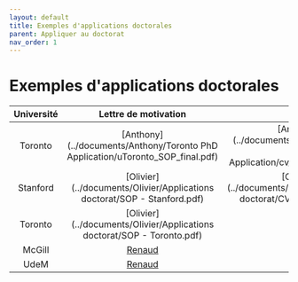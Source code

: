 ```yaml
---
layout: default
title: Exemples d'applications doctorales
parent: Appliquer au doctorat
nav_order: 1
---
```


# Exemples d'applications doctorales

| Université | Lettre de motivation | CV |
|:----------:|:----------:|:----------:|
| Toronto | [Anthony](../documents/Anthony/Toronto PhD Application/uToronto_SOP_final.pdf) | [Anthony](../documents/Anthony/Toronto PhD Application/cv_academic_en.pdf) |
| Stanford | [Olivier](../documents/Olivier/Applications doctorat/SOP - Stanford.pdf) | [Olivier](../documents/Olivier/Applications doctorat/CV_TORONTO.pdf) |
| Toronto | [Olivier](../documents/Olivier/Applications doctorat/SOP - Toronto.pdf) | - |
| McGill | [Renaud](../documents/Renaud/PSMcGill.pdf) | - |
| UdeM | [Renaud](../documents/Renaud/PSUdeM.pdf) | - |

